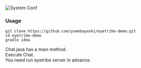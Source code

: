 ![System Conf](https://github.com/yumebayashi/eyetribe-experiment/wiki/images/system.png)

### Usage

```
git clone https://github.com/yumebayashi/eyetribe-demo.git
cd eyetribe-demo
gradle idea
```

Chat.java has a main method.  
Execute Chat.  
You need run eyetribe server in advance.
